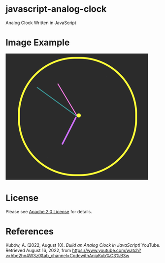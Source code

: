# javascript-analog-clock
Analog Clock Written in JavaScript

# Image Example
![Clock](./public/images/clock.png)

# License
Please see [Apache 2.0 License](./LICENSE) for details.

# References
Kubów, A. (2022, August 10). <i>Build an Analog Clock in JavaScript!</i> YouTube. Retrieved August 
    16, 2022, from https://www.youtube.com/watch?v=hbe2hn4W3z0&ab_channel=CodewithAniaKub%C3%B3w
